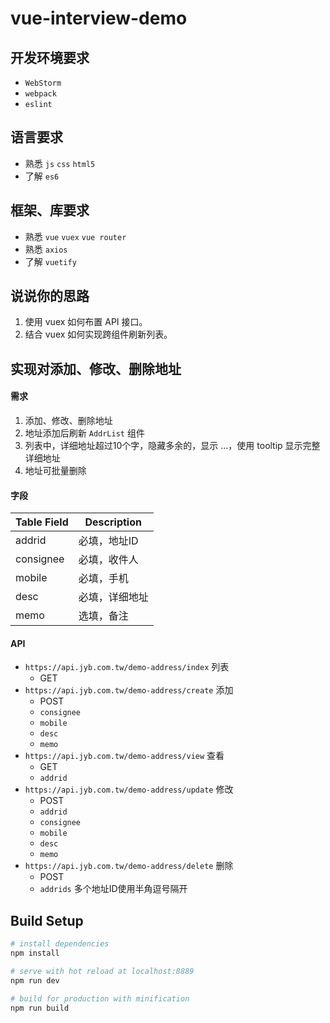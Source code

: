 # vue-interview-demo

## 开发环境要求

- `WebStorm`
- `webpack`
- `eslint`

## 语言要求

- 熟悉 `js` `css` `html5`
- 了解 `es6`

## 框架、库要求

- 熟悉 `vue` `vuex` `vue router`
- 熟悉 `axios`
- 了解 `vuetify`

## 说说你的思路

1. 使用 vuex 如何布置 API 接口。
1. 结合 vuex 如何实现跨组件刷新列表。

## 实现对添加、修改、删除地址

#### 需求

1. 添加、修改、删除地址
1. 地址添加后刷新 `AddrList` 组件
1. 列表中，详细地址超过10个字，隐藏多余的，显示 ...，使用 tooltip 显示完整详细地址
1. 地址可批量删除

#### 字段

Table Field | Description
----------- | -----------
addrid      | 必填，地址ID
consignee   | 必填，收件人
mobile      | 必填，手机
desc        | 必填，详细地址
memo        | 选填，备注

#### API

- `https://api.jyb.com.tw/demo-address/index` 列表
  - GET
- `https://api.jyb.com.tw/demo-address/create` 添加
  - POST
  - `consignee`
  - `mobile`
  - `desc`
  - `memo`
- `https://api.jyb.com.tw/demo-address/view` 查看
  - GET
  - `addrid` 
- `https://api.jyb.com.tw/demo-address/update` 修改
  - POST
  - `addrid`
  - `consignee`
  - `mobile`
  - `desc`
  - `memo`
- `https://api.jyb.com.tw/demo-address/delete` 删除
  - POST
  - `addrids` 多个地址ID使用半角逗号隔开

## Build Setup

``` bash
# install dependencies
npm install

# serve with hot reload at localhost:8889
npm run dev

# build for production with minification
npm run build
```

